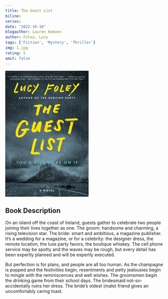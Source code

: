 ```yaml
---
title: The Guest List
biline:
series: 
date: "2022-10-10"
blogauthor: Lauren Hamann
author: Foley, Lucy
tags: ['Fiction', 'Mystery', 'Thriller']
img: 1.jpg
rating: 5
omit: false
---
```


![Book Cover](1.jpg)

## Book Description

On an island off the coast of Ireland, guests gather to celebrate two people joining their lives together as one. The groom: handsome and charming, a rising television star. The bride: smart and ambitious, a magazine publisher. It’s a wedding for a magazine, or for a celebrity: the designer dress, the remote location, the luxe party favors, the boutique whiskey. The cell phone service may be spotty and the waves may be rough, but every detail has been expertly planned and will be expertly executed.

But perfection is for plans, and people are all too human. As the champagne is popped and the festivities begin, resentments and petty jealousies begin to mingle with the reminiscences and well wishes. The groomsmen begin the drinking game from their school days. The bridesmaid not-so-accidentally ruins her dress. The bride’s oldest (male) friend gives an uncomfortably caring toast.